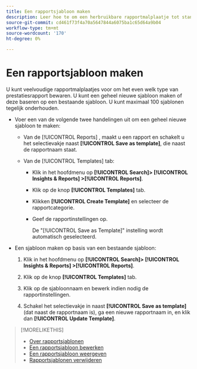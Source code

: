 ```yaml
---
title: Een rapportsjabloon maken
description: Leer hoe te om een herbruikbare rapportmalplaatje tot stand te brengen.
source-git-commit: cd461f73f4a70a5647844a6075ba1c65d64a9b04
workflow-type: tm+mt
source-wordcount: '170'
ht-degree: 0%

---
```


# Een rapportsjabloon maken

U kunt veelvoudige rapportmalplaatjes voor om het even welk type van prestatiesrapport bewaren. U kunt een geheel nieuwe sjabloon maken of deze baseren op een bestaande sjabloon. U kunt maximaal 100 sjablonen tegelijk onderhouden.

* Voer een van de volgende twee handelingen uit om een geheel nieuwe sjabloon te maken:

   * Van de [!UICONTROL Reports] , maakt u een rapport en schakelt u het selectievakje naast **[!UICONTROL Save as template]**, die naast de rapportnaam staat.

   * Van de [!UICONTROL Templates] tab:

      * Klik in het hoofdmenu op **[!UICONTROL Search]> [!UICONTROL Insights & Reports] >[!UICONTROL Reports]**.

      * Klik op de knop **[!UICONTROL Templates]** tab.

      * Klikken **[!UICONTROL Create Template]** en selecteer de rapportcategorie.

      * Geef de rapportinstellingen op.

         De &quot;[!UICONTROL Save as Template]&quot; instelling wordt automatisch geselecteerd.

* Een sjabloon maken op basis van een bestaande sjabloon:

   1. Klik in het hoofdmenu op **[!UICONTROL Search]> [!UICONTROL Insights & Reports] >[!UICONTROL Reports]**.

   1. Klik op de knop **[!UICONTROL Templates]** tab.

   1. Klik op de sjabloonnaam en bewerk indien nodig de rapportinstellingen.

   1. Schakel het selectievakje in naast **[!UICONTROL Save as template]** (dat naast de rapportnaam is), ga een nieuwe rapportnaam in, en klik dan **[!UICONTROL Update Template]**.

>[!MORELIKETHIS]
>
>* [Over rapportsjablonen](template-about.md)
>* [Een rapportsjabloon bewerken](template-edit.md)
>* [Een rapportsjabloon weergeven](template-view.md)
>* [Rapportsjablonen verwijderen](template-delete.md)

